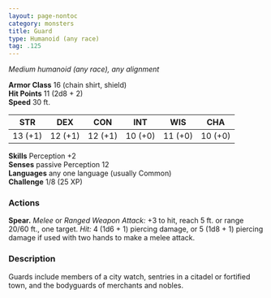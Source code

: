```yaml
---
layout: page-nontoc
category: monsters
title: Guard
type: Humanoid (any race)
tag: .125
---
```

_Medium humanoid (any race), any alignment_

**Armor Class** 16 (chain shirt, shield)    
**Hit Points** 11 (2d8 + 2)    
**Speed** 30 ft.

| STR     | DEX     | CON     | INT     | WIS     | CHA     |
|---------|---------|---------|---------|---------|---------|
| 13 (+1) | 12 (+1) | 12 (+1) | 10 (+0) | 11 (+0) | 10 (+0) |   

**Skills** Perception +2    
**Senses** passive Perception 12    
**Languages** any one language (usually Common)    
**Challenge** 1/8 (25 XP) 

### Actions 
**Spear.** _Melee_ or _Ranged Weapon Attack:_ +3 to hit, reach 5 ft. or range 20/60 ft., one target. _Hit:_ 4 (1d6 + 1) piercing damage, or 5 (1d8 + 1) piercing damage if used with two hands to make a melee attack. 

### Description
Guards include members of a city watch, sentries in a citadel or fortified town, and the bodyguards of merchants and nobles. 
